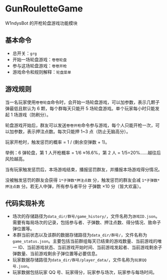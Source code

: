 # GunRouletteGame

W1ndysBot 的开枪轮盘游戏功能模块

## 基本命令

- 总开关：`grg`
- 开始一场轮盘游戏：`卷卷轮盘`
- 参与这场轮盘游戏：`卷卷开枪`
- 游戏命令和规则解释：`轮盘菜单`

## 游戏规则

当一名玩家使用`卷卷轮盘`命令时，会开始一场轮盘游戏，可以加参数，表示几颗子弹最低且默认为 6 颗，每个群每天只能开 5 场轮盘游戏。单个玩家每小时只能发起 1 场游戏（防刷分）。

轮盘游戏开始后，群友可以发送`卷卷开枪`命令参与游戏，每个人只能开枪一次，可以加参数，表示押注点数。每次只能押 1~3 点（防止无脑高分）。

玩家开枪时，触发惩罚的概率 = 1 / (剩余空弹数 + 1)。

举例：6 弹轮盘，第 1 人开枪概率 = 1/6 ≈16.6%，第 2 人 = 1/5=20%……越往后风险越高。

当有玩家触发惩罚后，本场游戏结束，播报惩罚群友，并播报本场游戏得分情况。

没被触发惩罚的群友会获得 `1*子弹数*押注点数` 分，触发惩罚的群友会减 `1*子弹数*押注点数` 分。若无人中弹，所有参与者平分 子弹数 ×10 分（皆大欢喜）。

## 代码实现补充

- 场次的存储路径为`data_dir/群号/game_history/`，文件名称为`游戏ID.json`。需要有每局场次的记录，包括参与者、子弹数、押注点数、得分情况、致命子弹位置等。
- 本群当前状态以及该群的数据存储路径为`data_dir/群号/`，文件名称为`game_status.json`。主要包括当前群组每天已结束的游戏数量、当前游戏的唯一 ID、当前游戏状态、当前游戏开始时间、当前游戏发起者、当前游戏剩余子弹数量、当前游戏剩余子弹位置等必要信息。
- 玩家数据存储路径为`data_dir/群号/player_data/`，文件名称为`玩家QQ号.json`。
- 玩家数据包括玩家 QQ 号、玩家得分，玩家参与场次，玩家参与每场时间。
